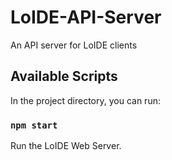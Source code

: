 # LoIDE-API-Server

An API server for LoIDE clients

## Available Scripts

In the project directory, you can run:

### `npm start`

Run the LoIDE Web Server.
